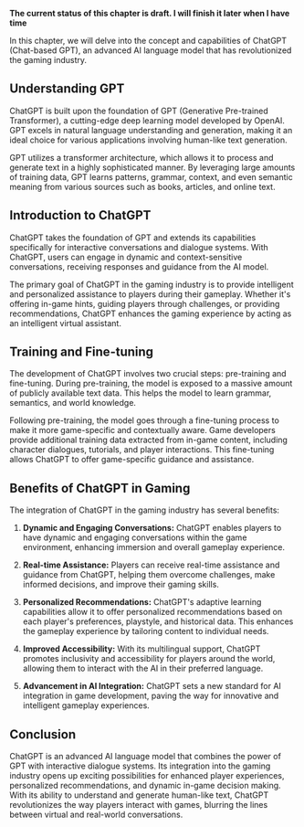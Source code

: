 **The current status of this chapter is draft. I will finish it later when I have time**

In this chapter, we will delve into the concept and capabilities of ChatGPT (Chat-based GPT), an advanced AI language model that has revolutionized the gaming industry.

Understanding GPT
-----------------

ChatGPT is built upon the foundation of GPT (Generative Pre-trained Transformer), a cutting-edge deep learning model developed by OpenAI. GPT excels in natural language understanding and generation, making it an ideal choice for various applications involving human-like text generation.

GPT utilizes a transformer architecture, which allows it to process and generate text in a highly sophisticated manner. By leveraging large amounts of training data, GPT learns patterns, grammar, context, and even semantic meaning from various sources such as books, articles, and online text.

Introduction to ChatGPT
-----------------------

ChatGPT takes the foundation of GPT and extends its capabilities specifically for interactive conversations and dialogue systems. With ChatGPT, users can engage in dynamic and context-sensitive conversations, receiving responses and guidance from the AI model.

The primary goal of ChatGPT in the gaming industry is to provide intelligent and personalized assistance to players during their gameplay. Whether it's offering in-game hints, guiding players through challenges, or providing recommendations, ChatGPT enhances the gaming experience by acting as an intelligent virtual assistant.

Training and Fine-tuning
------------------------

The development of ChatGPT involves two crucial steps: pre-training and fine-tuning. During pre-training, the model is exposed to a massive amount of publicly available text data. This helps the model to learn grammar, semantics, and world knowledge.

Following pre-training, the model goes through a fine-tuning process to make it more game-specific and contextually aware. Game developers provide additional training data extracted from in-game content, including character dialogues, tutorials, and player interactions. This fine-tuning allows ChatGPT to offer game-specific guidance and assistance.

Benefits of ChatGPT in Gaming
-----------------------------

The integration of ChatGPT in the gaming industry has several benefits:

1. **Dynamic and Engaging Conversations:** ChatGPT enables players to have dynamic and engaging conversations within the game environment, enhancing immersion and overall gameplay experience.

2. **Real-time Assistance:** Players can receive real-time assistance and guidance from ChatGPT, helping them overcome challenges, make informed decisions, and improve their gaming skills.

3. **Personalized Recommendations:** ChatGPT's adaptive learning capabilities allow it to offer personalized recommendations based on each player's preferences, playstyle, and historical data. This enhances the gameplay experience by tailoring content to individual needs.

4. **Improved Accessibility:** With its multilingual support, ChatGPT promotes inclusivity and accessibility for players around the world, allowing them to interact with the AI in their preferred language.

5. **Advancement in AI Integration:** ChatGPT sets a new standard for AI integration in game development, paving the way for innovative and intelligent gameplay experiences.

Conclusion
----------

ChatGPT is an advanced AI language model that combines the power of GPT with interactive dialogue systems. Its integration into the gaming industry opens up exciting possibilities for enhanced player experiences, personalized recommendations, and dynamic in-game decision making. With its ability to understand and generate human-like text, ChatGPT revolutionizes the way players interact with games, blurring the lines between virtual and real-world conversations.
